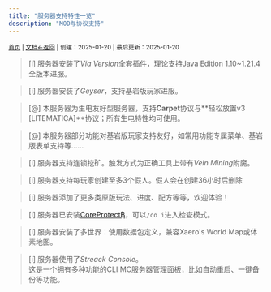 ```yaml
---
title: "服务器支持特性一览"
description: "MOD与协议支持"
---
```

<small id="old_menu"><a href="/Streack/">首页</a> | <a href="/Streack/doc/">文档</a></small><small><a href="/Streack/doc">←返回</a> |
 创建：2025-01-20 | 最后更新：2025-01-20</small><br>

> [i] 服务器安装了*Via Version*全套插件，理论支持Java Edition 1.10~1.21.4全版本进服。

> [i] 服务器安装了*Geyser*，支持基岩版玩家进服。

> [@] 本服务器为生电友好型服务器，支持**Carpet**协议与**轻松放置v3 [LITEMATICA]**协议；所有生电特性均可使用。

> [@] 本服务器部分功能对基岩版玩家支持友好，如常用功能专属菜单、基岩版表单支持等……

> [i] 服务器支持连锁挖矿。触发方式为正确工具上带有*Vein Mining*附魔。

> [i] 服务器支持每玩家创建至多3个假人。假人会在创建36小时后删除

> [i] 服务器添加了更多类原版玩法、进度、配方等等，欢迎体验！

> [i] 服务器已安装[CoreProtect฿](https://modrinth.com/plugin/coreprotect)，可以`/co i`进入检查模式。

> [i] 服务器安装了多世界：使用数据包定义，兼容Xaero's World Map或体素地图。

> [i] 服务器使用了*Streack Console*。<br>这是一个拥有多种功能的CLI MC服务器管理面板，比如自动重启、一键备份等功能。

<script src="https://rs.kdxiaoyi.top/res/scripts/js/sober.min.js"></script><script src="https://kdxiaoyi.top/Streack/page/pmd-reRender.min.js"></script>